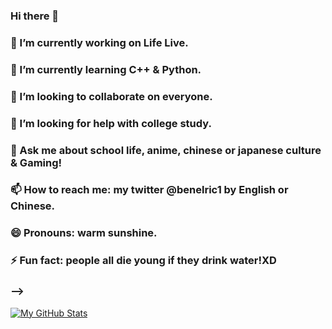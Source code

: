 ### Hi there 👋
### 🔭 I’m currently working on Life Live.
### 🌱 I’m currently learning C++ & Python.
### 👯 I’m looking to collaborate on everyone.
### 🤔 I’m looking for help with college study.
### 💬 Ask me about school life, anime, chinese or japanese culture & Gaming!
### 📫 How to reach me: my twitter @benelric1 by English or Chinese.
### 😄 Pronouns: warm sunshine.
###  ⚡ Fun fact: people all die young if they drink water!XD
### -->
[![My GitHub Stats](https://github-readme-stats.vercel.app/api?username=Ben-Elric)]()
